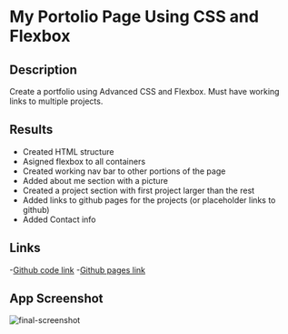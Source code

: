 # My Portolio Page Using CSS and Flexbox

## Description
Create a portfolio using Advanced CSS and Flexbox. Must have working links to multiple projects.

## Results
- Created HTML structure
- Asigned flexbox to all containers
- Created working nav bar to other portions of the page
- Added about me section with a picture
- Created a project section with first project larger than the rest
- Added links to github pages for the projects (or placeholder links to github)
- Added Contact info

## Links
-[Github code link](https://github.com/heintze11/week-2-portfolio)
-[Github pages link](https://heintze11.github.io/week-2-portfolio/)

## App Screenshot
![final-screenshot](assets/final-screenshot.png)



